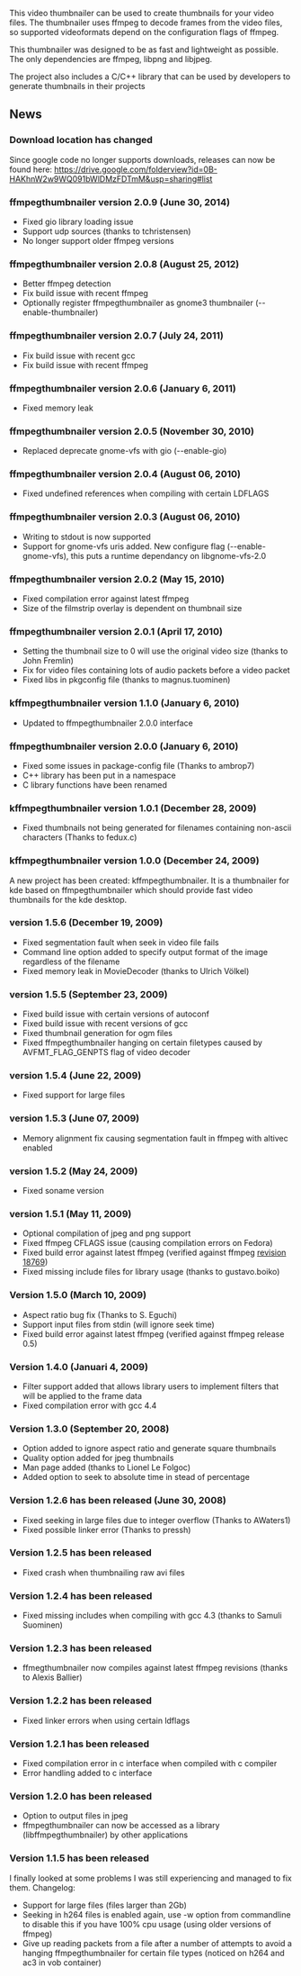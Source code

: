This video thumbnailer can be used to create thumbnails for your video files. The thumbnailer uses ffmpeg to decode frames from the video files, so supported videoformats depend on the configuration flags of ffmpeg.

This thumbnailer was designed to be as fast and lightweight as possible. The only dependencies are ffmpeg, libpng and libjpeg.

The project also includes a C/C++ library that can be used by developers to generate thumbnails in their projects

## News ##
### Download location has changed ###
Since google code no longer supports downloads, releases can now be found here:
https://drive.google.com/folderview?id=0B-HAKhnW2w9WQ091bWlDMzFDTmM&usp=sharing#list

### ffmpegthumbnailer version 2.0.9 (June 30, 2014) ###
  * Fixed gio library loading issue
  * Support udp sources (thanks to tchristensen)
  * No longer support older ffmpeg versions

### ffmpegthumbnailer version 2.0.8 (August 25, 2012) ###
  * Better ffmpeg detection
  * Fix build issue with recent ffmpeg
  * Optionally register ffmpegthumbnailer as gnome3 thumbnailer (--enable-thumbnailer)

### ffmpegthumbnailer version 2.0.7 (July 24, 2011) ###
  * Fix build issue with recent gcc
  * Fix build issue with recent ffmpeg

### ffmpegthumbnailer version 2.0.6 (January 6, 2011) ###
  * Fixed memory leak

### ffmpegthumbnailer version 2.0.5 (November 30, 2010) ###
  * Replaced deprecate gnome-vfs with gio (--enable-gio)

### ffmpegthumbnailer version 2.0.4 (August 06, 2010) ###
  * Fixed undefined references when compiling with certain LDFLAGS

### ffmpegthumbnailer version 2.0.3 (August 06, 2010) ###
  * Writing to stdout is now supported
  * Support for gnome-vfs uris added. New configure flag (--enable-gnome-vfs), this puts a runtime dependancy on libgnome-vfs-2.0


### ffmpegthumbnailer version 2.0.2 (May 15, 2010) ###
  * Fixed compilation error against latest ffmpeg
  * Size of the filmstrip overlay is dependent on thumbnail size

### ffmpegthumbnailer version 2.0.1 (April 17, 2010) ###
  * Setting the thumbnail size to 0 will use the original video size (thanks to John Fremlin)
  * Fix for video files containing lots of audio packets before a video packet
  * Fixed libs in pkgconfig file (thanks to magnus.tuominen)

### kffmpegthumbnailer version 1.1.0 (January 6, 2010) ###
  * Updated to ffmpegthumbnailer 2.0.0 interface

### ffmpegthumbnailer version 2.0.0 (January 6, 2010) ###
  * Fixed some issues in package-config file (Thanks to ambrop7)
  * C++ library has been put in a namespace
  * C library functions have been renamed

### kffmpegthumbnailer version 1.0.1 (December 28, 2009) ###
  * Fixed thumbnails not being generated for filenames containing non-ascii characters (Thanks to fedux.c)

### kffmpegthumbnailer version 1.0.0 (December 24, 2009) ###
A new project has been created: kffmpegthumbnailer. It is a thumbnailer for kde based on ffmpegthumbnailer which should provide fast video thumbnails for the kde desktop.

### version 1.5.6 (December 19, 2009) ###
  * Fixed segmentation fault when seek in video file fails
  * Command line option added to specify output format of the image regardless of the filename
  * Fixed memory leak in MovieDecoder (thanks to Ulrich Völkel)

### version 1.5.5 (September 23, 2009) ###
  * Fixed build issue with certain versions of autoconf
  * Fixed build issue with recent versions of gcc
  * Fixed thumbnail generation for ogm files
  * Fixed ffmpegthumbnailer hanging on certain filetypes caused by AVFMT\_FLAG\_GENPTS flag of video decoder

### version 1.5.4 (June 22, 2009) ###
  * Fixed support for large files

### version 1.5.3 (June 07, 2009) ###
  * Memory alignment fix causing segmentation fault in ffmpeg with altivec enabled

### version 1.5.2 (May 24, 2009) ###
  * Fixed soname version

### version 1.5.1 (May 11, 2009) ###
  * Optional compilation of jpeg and png support
  * Fixed ffmpeg CFLAGS issue (causing compilation errors on Fedora)
  * Fixed build error against latest ffmpeg (verified against ffmpeg [revision 18769](https://code.google.com/p/ffmpegthumbnailer/source/detail?r=18769))
  * Fixed missing include files for library usage (thanks to gustavo.boiko)

### Version 1.5.0 (March 10, 2009) ###
  * Aspect ratio bug fix (Thanks to S. Eguchi)
  * Support input files from stdin (will ignore seek time)
  * Fixed build error against latest ffmpeg (verified against ffmpeg release 0.5)

### Version 1.4.0 (Januari 4, 2009) ###
  * Filter support added that allows library users to implement filters that will be applied to the frame data
  * Fixed compilation error with gcc 4.4

### Version 1.3.0 (September 20, 2008) ###
  * Option added to ignore aspect ratio and generate square thumbnails
  * Quality option added for jpeg thumbnails
  * Man page added (thanks to Lionel Le Folgoc)
  * Added option to seek to absolute time in stead of percentage

### Version 1.2.6 has been released (June 30, 2008) ###
  * Fixed seeking in large files due to integer overflow (Thanks to AWaters1)
  * Fixed possible linker error (Thanks to pressh)

### Version 1.2.5 has been released ###
  * Fixed crash when thumbnailing raw avi files

### Version 1.2.4 has been released ###
  * Fixed missing includes when compiling with gcc 4.3 (thanks to Samuli Suominen)

### Version 1.2.3 has been released ###
  * ffmegthumbnailer now compiles against latest ffmpeg revisions (thanks to Alexis Ballier)

### Version 1.2.2 has been released ###
  * Fixed linker errors when using certain ldflags

### Version 1.2.1 has been released ###
  * Fixed compilation error in c interface when compiled with c compiler
  * Error handling added to c interface

### Version 1.2.0 has been released ###
  * Option to output files in jpeg
  * ffmpegthumbnailer can now be accessed as a library (libffmpegthumbnailer) by other applications

### Version 1.1.5 has been released ###
I finally looked at some problems I was still experiencing and managed to fix them.
Changelog:
  * Support for large files (files larger than 2Gb)
  * Seeking in h264 files is enabled again, use -w option from commandline to disable this if you have 100% cpu usage (using older versions of ffmpeg)
  * Give up reading packets from a file after a number of attempts to avoid a hanging ffmpegthumbnailer for certain file types (noticed on h264 and ac3 in vob container)